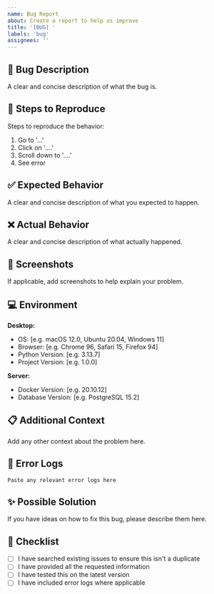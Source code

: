 ```yaml
---
name: Bug Report
about: Create a report to help us improve
title: '[BUG] '
labels: 'bug'
assignees: ''
---
```


## 🐛 Bug Description
A clear and concise description of what the bug is.

## 🔄 Steps to Reproduce
Steps to reproduce the behavior:
1. Go to '...'
2. Click on '....'
3. Scroll down to '....'
4. See error

## ✅ Expected Behavior
A clear and concise description of what you expected to happen.

## ❌ Actual Behavior
A clear and concise description of what actually happened.

## 📸 Screenshots
If applicable, add screenshots to help explain your problem.

## 💻 Environment
**Desktop:**
- OS: [e.g. macOS 12.0, Ubuntu 20.04, Windows 11]
- Browser: [e.g. Chrome 96, Safari 15, Firefox 94]
- Python Version: [e.g. 3.13.7]
- Project Version: [e.g. 1.0.0]

**Server:**
- Docker Version: [e.g. 20.10.12]
- Database Version: [e.g. PostgreSQL 15.2]

## 📋 Additional Context
Add any other context about the problem here.

## 🏥 Error Logs
```
Paste any relevant error logs here
```

## ✨ Possible Solution
If you have ideas on how to fix this bug, please describe them here.

## 📝 Checklist
- [ ] I have searched existing issues to ensure this isn't a duplicate
- [ ] I have provided all the requested information
- [ ] I have tested this on the latest version
- [ ] I have included error logs where applicable